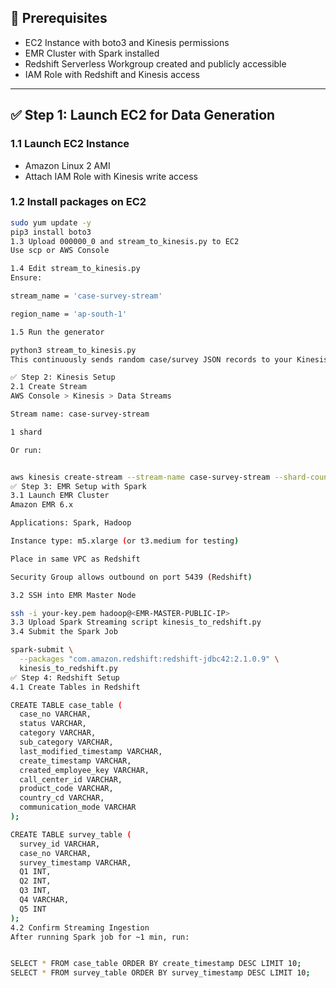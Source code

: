 ## 🔧 Prerequisites
- EC2 Instance with boto3 and Kinesis permissions
- EMR Cluster with Spark installed
- Redshift Serverless Workgroup created and publicly accessible
- IAM Role with Redshift and Kinesis access

---

## ✅ Step 1: Launch EC2 for Data Generation

### 1.1 Launch EC2 Instance
- Amazon Linux 2 AMI
- Attach IAM Role with Kinesis write access

### 1.2 Install packages on EC2
```bash
sudo yum update -y
pip3 install boto3
1.3 Upload 000000_0 and stream_to_kinesis.py to EC2
Use scp or AWS Console

1.4 Edit stream_to_kinesis.py
Ensure:

stream_name = 'case-survey-stream'

region_name = 'ap-south-1'

1.5 Run the generator

python3 stream_to_kinesis.py
This continuously sends random case/survey JSON records to your Kinesis stream.

✅ Step 2: Kinesis Setup
2.1 Create Stream
AWS Console > Kinesis > Data Streams

Stream name: case-survey-stream

1 shard

Or run:


aws kinesis create-stream --stream-name case-survey-stream --shard-count 1 --region ap-south-1
✅ Step 3: EMR Setup with Spark
3.1 Launch EMR Cluster
Amazon EMR 6.x

Applications: Spark, Hadoop

Instance type: m5.xlarge (or t3.medium for testing)

Place in same VPC as Redshift

Security Group allows outbound on port 5439 (Redshift)

3.2 SSH into EMR Master Node

ssh -i your-key.pem hadoop@<EMR-MASTER-PUBLIC-IP>
3.3 Upload Spark Streaming script kinesis_to_redshift.py
3.4 Submit the Spark Job

spark-submit \
  --packages "com.amazon.redshift:redshift-jdbc42:2.1.0.9" \
  kinesis_to_redshift.py
✅ Step 4: Redshift Setup
4.1 Create Tables in Redshift

CREATE TABLE case_table (
  case_no VARCHAR,
  status VARCHAR,
  category VARCHAR,
  sub_category VARCHAR,
  last_modified_timestamp VARCHAR,
  create_timestamp VARCHAR,
  created_employee_key VARCHAR,
  call_center_id VARCHAR,
  product_code VARCHAR,
  country_cd VARCHAR,
  communication_mode VARCHAR
);

CREATE TABLE survey_table (
  survey_id VARCHAR,
  case_no VARCHAR,
  survey_timestamp VARCHAR,
  Q1 INT,
  Q2 INT,
  Q3 INT,
  Q4 VARCHAR,
  Q5 INT
);
4.2 Confirm Streaming Ingestion
After running Spark job for ~1 min, run:


SELECT * FROM case_table ORDER BY create_timestamp DESC LIMIT 10;
SELECT * FROM survey_table ORDER BY survey_timestamp DESC LIMIT 10;
